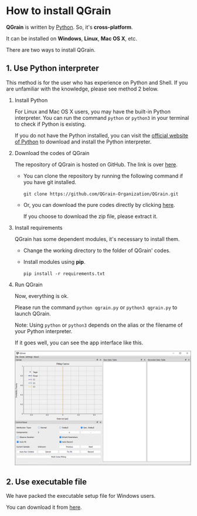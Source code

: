 # How to install QGrain

**QGrain** is written by [Python](https://www.python.org/). So, it's **cross-platform**.

It can be installed on **Windows**, **Linux**, **Mac OS X**, etc.

There are two ways to install QGrain.

## 1. Use Python interpreter

This method is for the user who has experience on Python and Shell. If you are unfamiliar with the knowledge, please see method 2 below.

1. Install Python

    For Linux and Mac OS X users, you may have the built-in Python interpreter. You can run the command `python` or `python3` in your terminal to check if Python is existing.

    If you do not have the Python installed, you can visit the [official website of Python](https://www.python.org/downloads/) to download and install the Python interpreter.

2. Download the codes of QGrain

    The repository of QGrain is hosted on GitHub. The link is over [here](https://github.com/QGrain-Organization/QGrain).

    * You can clone the repository by running the following command if you have git installed.

      `git clone https://github.com/QGrain-Organization/QGrain.git`

    * Or, you can download the pure codes directly by clicking [here](https://github.com/QGrain-Organization/QGrain/archive/master.zip).

      If you choose to download the zip file, please extract it.

3. Install requirements

    QGrain has some dependent modules, it's necessary to install them.

    * Change the working directory to the folder of QGrain' codes.

    * Install modules using **pip**.

      `pip install -r requirements.txt`

4. Run QGrain

    Now, everything is ok.

    Please run the command `python qgrain.py` or `python3 qgrain.py` to launch QGrain.

    Note: Using `python` or `python3` depends on the alias or the filename of your Python interpreter.

    If it goes well, you can see the app interface like this.

    ![App Appearance](../figures/app_appearance.png)

## 2. Use executable file

We have packed the executable setup file for Windows users.

You can download it from [here](https://github.com/QGrain-Organization/QGrain/releases).
